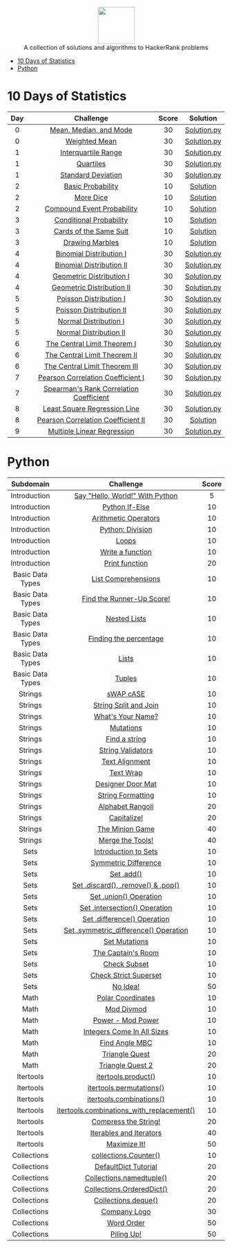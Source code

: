<p align="center">
    <a href="https://www.hackerrank.com/EL_Kaito">
        <img height=85 src="https://d3keuzeb2crhkn.cloudfront.net/hackerrank/assets/styleguide/logo_wordmark-f5c5eb61ab0a154c3ed9eda24d0b9e31.svg">
    </a>
    </br> A collection of solutions and algorithms to HackerRank problems
</p>

* [10 Days of Statistics](#10-days-of-statistics)
* [Python](#python)

# 10 Days of Statistics

| Day | Challenge | Score | Solution |
|:---:|:---------:|:-----:|:--------:|
|0|[Mean, Median, and Mode](https://www.hackerrank.com/challenges/s10-basic-statistics/problem)|30|[Solution.py](https://github.com/Elkaito/HackerRank/blob/master/10%20Days%20of%20Statistics/Day%200%20-%20Mean%2C%20Median%2C%20and%20Mode/Solution.py)|
|0|[Weighted Mean](https://www.hackerrank.com/challenges/s10-weighted-mean/problem)|30|[Solution.py](https://github.com/Elkaito/HackerRank/blob/master/10%20Days%20of%20Statistics/Day%200%20-%20Weighted%20Mean/Solution.py)|
|1|[Interquartile Range](https://www.hackerrank.com/challenges/s10-interquartile-range/problem)|30|[Solution.py](https://github.com/Elkaito/HackerRank/blob/master/10%20Days%20of%20Statistics/Day%201%20-%20Interquartile%20Range/Solution.py)|
|1|[Quartiles](https://www.hackerrank.com/challenges/s10-quartiles/problem)|30|[Solution.py](https://github.com/Elkaito/HackerRank/blob/master/10%20Days%20of%20Statistics/Day%201%20-%20Quartiles/Solution.py)|
|1|[Standard Deviation](https://www.hackerrank.com/challenges/s10-standard-deviation/problem)|30|[Solution.py](https://github.com/Elkaito/HackerRank/blob/master/10%20Days%20of%20Statistics/Day%201%20-%20Standard%20Deviation/Solution.py)|
|2|[Basic Probability](https://www.hackerrank.com/challenges/s10-mcq-1/problem)|10|[Solution](https://github.com/Elkaito/HackerRank/blob/master/10%20Days%20of%20Statistics/Day%202%20-%20Basic%20Probability/Solution.txt)|
|2|[More Dice](https://www.hackerrank.com/challenges/s10-mcq-2/problem)|10|[Solution](https://github.com/Elkaito/HackerRank/blob/master/10%20Days%20of%20Statistics/Day%202%20-%20More%20Dice/Solution.txt)|
|2|[Compound Event Probability](https://www.hackerrank.com/challenges/s10-mcq-3/problem)|10|[Solution](https://github.com/Elkaito/HackerRank/blob/master/10%20Days%20of%20Statistics/Day%202%20-%20Compound%20Event%20Probability/Solution.txt)|
|3|[Conditional Probability](https://www.hackerrank.com/challenges/s10-mcq-4/problem)|10|[Solution](https://github.com/Elkaito/HackerRank/blob/master/10%20Days%20of%20Statistics/Day%203%20-%20Conditional%20Probability/Solution.txt)|
|3|[Cards of the Same Suit](https://www.hackerrank.com/challenges/s10-mcq-5/problem)|10|[Solution](https://github.com/Elkaito/HackerRank/blob/master/10%20Days%20of%20Statistics/Day%203%20-%20Cards%20of%20the%20Same%20Suit/Solution.txt)|
|3|[Drawing Marbles](https://www.hackerrank.com/challenges/s10-mcq-6/problem)|10|[Solution](https://github.com/Elkaito/HackerRank/blob/master/10%20Days%20of%20Statistics/Day%203%20-%20Drawing%20Marbles/Solution.txt)|
|4|[Binomial Distribution I](https://www.hackerrank.com/challenges/s10-binomial-distribution-1/problem)|30|[Solution.py](https://github.com/Elkaito/HackerRank/blob/master/10%20Days%20of%20Statistics/Day%204%20-%20Binomial%20Distribution%20I/Solution.py)|
|4|[Binomial Distribution II]()|30|[Solution.py](https://github.com/Elkaito/HackerRank/blob/master/10%20Days%20of%20Statistics/Day%204%20-%20Binomial%20Distribution%20II/Solution.py)|
|4|[Geometric Distribution I](https://www.hackerrank.com/challenges/s10-geometric-distribution-1/problem)|30|[Solution.py](https://github.com/Elkaito/HackerRank/blob/master/10%20Days%20of%20Statistics/Day%204%20-%20Geometric%20Distribution%20I/Solution.py)|
|4|[Geometric Distribution II](https://www.hackerrank.com/challenges/s10-geometric-distribution-2/problem)|30|[Solution.py](https://github.com/Elkaito/HackerRank/blob/master/10%20Days%20of%20Statistics/Day%204%20-%20Geometric%20Distribution%20II/Solution.py)|
|5|[Poisson Distribution I](https://www.hackerrank.com/challenges/s10-poisson-distribution-1/problem)|30|[Solution.py](https://github.com/Elkaito/HackerRank/blob/master/10%20Days%20of%20Statistics/Day%205%20-%20Poisson%20Distribution%20I/Solution.py)|
|5|[Poisson Distribution II](https://www.hackerrank.com/challenges/s10-poisson-distribution-2/problem)|30|[Solution.py](https://github.com/Elkaito/HackerRank/blob/master/10%20Days%20of%20Statistics/Day%205%20-%20Poisson%20Distribution%20II/Solution.py)|
|5|[Normal Distribution I](https://www.hackerrank.com/challenges/s10-normal-distribution-1/problem)|30|[Solution.py](https://github.com/Elkaito/HackerRank/blob/master/10%20Days%20of%20Statistics/Day%205%20-%20Normal%20Distribution%20I/Solution.py)|
|5|[Normal Distribution II](https://www.hackerrank.com/challenges/s10-normal-distribution-2/problem)|30|[Solution.py](https://github.com/Elkaito/HackerRank/blob/master/10%20Days%20of%20Statistics/Day%205%20-%20Normal%20Distribution%20II/Solution.py)|
|6|[The Central Limit Theorem I](https://www.hackerrank.com/challenges/s10-the-central-limit-theorem-1/problem)|30|[Solution.py](https://github.com/Elkaito/HackerRank/blob/master/10%20Days%20of%20Statistics/Day%206%20-%20The%20Central%20Limit%20Theorem%20I/Solution.py)|
|6|[The Central Limit Theorem II](https://www.hackerrank.com/challenges/s10-the-central-limit-theorem-2/problem)|30|[Solution.py](https://github.com/Elkaito/HackerRank/blob/master/10%20Days%20of%20Statistics/Day%206%20-%20The%20Central%20Limit%20Theorem%20II/Solution.py)|
|6|[The Central Limit Theorem III](https://www.hackerrank.com/challenges/s10-the-central-limit-theorem-3/problem)|30|[Solution.py](https://github.com/Elkaito/HackerRank/blob/master/10%20Days%20of%20Statistics/Day%206%20-%20The%20Central%20Limit%20Theorem%20III/Solution.py)|
|7|[Pearson Correlation Coefficient I](https://www.hackerrank.com/challenges/s10-pearson-correlation-coefficient/problem)|30|[Solution.py](https://github.com/Elkaito/HackerRank/blob/master/10%20Days%20of%20Statistics/Day%207%20-%20Pearson%20Correlation%20Coefficient%20I/Solution.py)|
|7|[Spearman's Rank Correlation Coefficient](https://www.hackerrank.com/challenges/s10-spearman-rank-correlation-coefficient/problem)|30|[Solution.py](https://github.com/Elkaito/HackerRank/blob/master/10%20Days%20of%20Statistics/Day%207%20-%20Spearman's%20Rank%20Correlation%20Coefficient/Solution.py)|
|8|[Least Square Regression Line](https://www.hackerrank.com/challenges/s10-least-square-regression-line/problem)|30|[Solution.py](https://github.com/Elkaito/HackerRank/blob/master/10%20Days%20of%20Statistics/Day%208%20-%20Least%20Square%20Regression%20Line/Solution.py)|
|8|[Pearson Correlation Coefficient II](https://www.hackerrank.com/challenges/s10-mcq-7/problem)|30|[Solution](https://github.com/Elkaito/HackerRank/blob/master/10%20Days%20of%20Statistics/Day%208%20-%20Pearson%20Correlation%20Coefficient%20II/Solution.txt)|
|9|[Multiple Linear Regression](https://www.hackerrank.com/challenges/s10-multiple-linear-regression/problem)|30|[Solution.py](https://github.com/Elkaito/HackerRank/blob/master/10%20Days%20of%20Statistics/Day%209%20-%20Multiple%20Linear%20Regression/Solution.py)|

# Python

| Subdomain | Challenge | Score | Solution |
|:---------:|:---------:|:-----:|:--------:|
|Introduction|[Say "Hello, World!" With Python](https://www.hackerrank.com/challenges/py-hello-world/problem)|5|[Solution.py](https://github.com/Elkaito/HackerRank/tree/master/Python/Introduction/Say%20%20Hello%2C%20World!%20With%20Python)|
|Introduction|[Python If-Else](https://www.hackerrank.com/challenges/py-if-else/problem)|10|[Solution.py](https://github.com/Elkaito/HackerRank/blob/master/Python/Introduction/Python%20If-Else/Solution.py)|
|Introduction|[Arithmetic Operators](https://www.hackerrank.com/challenges/python-arithmetic-operators/problem)|10|[Solution.py](https://github.com/Elkaito/HackerRank/blob/master/Python/Introduction/Arithmetic%20Operators/Solution.py)|
|Introduction|[Python: Division](https://www.hackerrank.com/challenges/python-division/problem)|10|[Solution.py](https://github.com/Elkaito/HackerRank/blob/master/Python/Introduction/Python%20-%20Division/Solution.py)|
|Introduction|[Loops](https://www.hackerrank.com/challenges/python-loops/problem)|10|[Solution.py](https://github.com/Elkaito/HackerRank/blob/master/Python/Introduction/Loops/Solution.py)|
|Introduction|[Write a function](https://www.hackerrank.com/challenges/write-a-function/problem)|10|[Solution.py](https://github.com/Elkaito/HackerRank/blob/master/Python/Introduction/Write%20a%20function/Solution.py)|
|Introduction|[Print function](https://www.hackerrank.com/challenges/python-print/problem)|20|[Solution.py](https://github.com/Elkaito/HackerRank/blob/master/Python/Introduction/Print%20Function/Solution.py)|
|Basic Data Types|[List Comprehensions](https://www.hackerrank.com/challenges/list-comprehensions/problem)|10|[Solution.py]()|
|Basic Data Types|[Find the Runner-Up Score!](https://www.hackerrank.com/challenges/find-second-maximum-number-in-a-list/problem)|10|[Solution.py](https://github.com/Elkaito/HackerRank/blob/master/Python/Basic%20Data%20Types/Find%20the%20Runner-Up%20Score/Solution.py)|
|Basic Data Types|[Nested Lists](https://www.hackerrank.com/challenges/nested-list/problem)|10|[Solution.py](https://github.com/Elkaito/HackerRank/blob/master/Python/Basic%20Data%20Types/Nested%20Lists/Solution.py)|
|Basic Data Types|[Finding the percentage](https://www.hackerrank.com/challenges/finding-the-percentage/problem)|10|[Solution.py](https://github.com/Elkaito/HackerRank/blob/master/Python/Basic%20Data%20Types/Finding%20the%20percentage/Solution.py)|
|Basic Data Types|[Lists](https://www.hackerrank.com/challenges/python-lists/problem)|10|[Solution.py](https://github.com/Elkaito/HackerRank/blob/master/Python/Basic%20Data%20Types/Lists/Solution.py)|
|Basic Data Types|[Tuples](https://www.hackerrank.com/challenges/python-tuples/problem)|10|[Solution.py](https://github.com/Elkaito/HackerRank/blob/master/Python/Basic%20Data%20Types/Tuples/Solution.py)|
|Strings|[sWAP cASE](https://www.hackerrank.com/challenges/swap-case/problem)|10|[Solution.py](https://github.com/Elkaito/HackerRank/blob/master/Python/Strings/sWAP%20cASE/Solution.py)|
|Strings|[String Split and Join](https://www.hackerrank.com/challenges/python-string-split-and-join/problem)|10|[Solution.py](https://github.com/Elkaito/HackerRank/blob/master/Python/Strings/String%20Split%20and%20Join/Solution.py)|
|Strings|[What's Your Name?](https://www.hackerrank.com/challenges/whats-your-name/problem)|10|[Solution.py](https://github.com/Elkaito/HackerRank/blob/master/Python/Strings/What's%20Your%20Name/Solution.py)|
|Strings|[Mutations](https://www.hackerrank.com/challenges/python-mutations/problem)|10|[Solution.py](https://github.com/Elkaito/HackerRank/blob/master/Python/Strings/Mutations/Solution.py)|
|Strings|[Find a string](https://www.hackerrank.com/challenges/find-a-string/problem)|10|[Solution.py](https://github.com/Elkaito/HackerRank/blob/master/Python/Strings/Find%20a%20string/Solution.py)|
|Strings|[String Validators](https://www.hackerrank.com/challenges/string-validators/problem)|10|[Solution.py](https://github.com/Elkaito/HackerRank/blob/master/Python/Strings/String%20Validators/Solution.py)|
|Strings|[Text Alignment](https://www.hackerrank.com/challenges/text-alignment/problem)|10|[Solution.py](https://github.com/Elkaito/HackerRank/blob/master/Python/Strings/Text%20Alignment/Solution.py)|
|Strings|[Text Wrap](https://www.hackerrank.com/challenges/text-wrap/problem)|10|[Solution.py](https://github.com/Elkaito/HackerRank/blob/master/Python/Strings/Text%20Wrap/Solution.py)|
|Strings|[Designer Door Mat](https://www.hackerrank.com/challenges/designer-door-mat/problem)|10|[Solution.py](https://github.com/Elkaito/HackerRank/blob/master/Python/Strings/Designer%20Door%20Mat/Solution.py)|
|Strings|[String Formatting](https://www.hackerrank.com/challenges/python-string-formatting/problem)|10|[Solution.py](https://github.com/Elkaito/HackerRank/blob/master/Python/Strings/String%20Formatting/Solution.py)|
|Strings|[Alphabet Rangoli](https://www.hackerrank.com/challenges/alphabet-rangoli/problem)|20|[Solution.py](https://github.com/Elkaito/HackerRank/blob/master/Python/Strings/Alphabet%20Rangoli/Solution.py)|
|Strings|[Capitalize!](https://www.hackerrank.com/challenges/capitalize/problem)|20|[Solution.py](https://github.com/Elkaito/HackerRank/blob/master/Python/Strings/Capitalize!/Solution.py)|
|Strings|[The Minion Game](https://www.hackerrank.com/challenges/the-minion-game/problem)|40|[Solution.py](https://github.com/Elkaito/HackerRank/blob/master/Python/Strings/Minion%20Game/Solution.py)|
|Strings|[Merge the Tools!](https://www.hackerrank.com/challenges/merge-the-tools/problem)|40|[Solution.py](https://github.com/Elkaito/HackerRank/blob/master/Python/Strings/Merge%20the%20Tools!/Solution.py)|
|Sets|[Introduction to Sets](https://www.hackerrank.com/challenges/py-introduction-to-sets/problem)|10|[Solution.py](https://github.com/Elkaito/HackerRank/blob/master/Python/Sets/Introduction%20to%20Sets/Solution.py)|
|Sets|[Symmetric Difference](https://www.hackerrank.com/challenges/symmetric-difference/problem)|10|[Solution.py](https://github.com/Elkaito/HackerRank/blob/master/Python/Sets/Symmetric%20Difference/Solution.py)|
|Sets|[Set .add()](https://www.hackerrank.com/challenges/py-set-add/problem)|10|[Solution.py](https://github.com/Elkaito/HackerRank/blob/master/Python/Sets/Set%20.add()/Solution.py)|
|Sets|[Set .discard(), .remove() & .pop()](https://www.hackerrank.com/challenges/py-set-discard-remove-pop/problem)|10|[Solution.py](https://github.com/Elkaito/HackerRank/blob/master/Python/Sets/Set%20.discard()%2C%20.remove()%20%26%20.pop()/Solution.py)|
|Sets|[Set .union() Operation](https://www.hackerrank.com/challenges/py-set-union/problem)|10|[Solution.py](https://github.com/Elkaito/HackerRank/blob/master/Python/Sets/Set%20.union()%20Operation/Solution.py)|
|Sets|[Set .intersection() Operation](https://www.hackerrank.com/challenges/py-set-intersection-operation/problem)|10|[Solution.py](https://github.com/Elkaito/HackerRank/blob/master/Python/Sets/Set%20.intersection()%20Operation/Solution.py)|
|Sets|[Set .difference() Operation](https://www.hackerrank.com/challenges/py-set-difference-operation/problem)|10|[Solution.py](https://github.com/Elkaito/HackerRank/blob/master/Python/Sets/Set%20.difference()%20Operation/Solution.py)|
|Sets|[Set .symmetric_difference() Operation](https://www.hackerrank.com/challenges/py-set-symmetric-difference-operation/problem)|10|[Solution.py](https://github.com/Elkaito/HackerRank/blob/master/Python/Sets/Set%20.symmetric_difference()%20Operation/Solution.py)|
|Sets|[Set Mutations](https://www.hackerrank.com/challenges/py-set-mutations/problem)|10|[Solution.py](https://github.com/Elkaito/HackerRank/blob/master/Python/Sets/Set%20Mutations/Solution.py)|
|Sets|[The Captain's Room](https://www.hackerrank.com/challenges/py-the-captains-room/problem)|10|[Solution.py](https://github.com/Elkaito/HackerRank/blob/master/Python/Sets/The%20Captain's%20Room/Solution.py)|
|Sets|[Check Subset](https://www.hackerrank.com/challenges/py-check-subset/problem)|10|[Solution.py](https://github.com/Elkaito/HackerRank/blob/master/Python/Sets/Check%20Subset/Solution.py)|
|Sets|[Check Strict Superset](https://www.hackerrank.com/challenges/py-check-strict-superset/problem)|10|[Solution.py](https://github.com/Elkaito/HackerRank/blob/master/Python/Sets/Check%20Strict%20Superset/Solution.py)|
|Sets|[No Idea!](https://www.hackerrank.com/challenges/no-idea/problem)|50|[Solution.py](https://github.com/Elkaito/HackerRank/blob/master/Python/Sets/No%20Idea!/Solution.py)|
|Math|[Polar Coordinates](https://www.hackerrank.com/challenges/polar-coordinates/problem)|10|[Solution.py](https://github.com/Elkaito/HackerRank/blob/master/Python/Math/Polar%20Coordinates/Solution.py)|
|Math|[Mod Divmod](https://www.hackerrank.com/challenges/python-mod-divmod/problem)|10|[Solution.py](https://github.com/Elkaito/HackerRank/blob/master/Python/Math/Mod%20Divmod/Solution.py)|
|Math|[Power - Mod Power](https://www.hackerrank.com/challenges/python-power-mod-power/problem)|10|[Solution.py](https://github.com/Elkaito/HackerRank/blob/master/Python/Math/Power%20-%20Mod%20Power/Solution.py)|
|Math|[Integers Come In All Sizes](https://www.hackerrank.com/challenges/python-integers-come-in-all-sizes/problem)|10|[Solution.py](https://github.com/Elkaito/HackerRank/blob/master/Python/Math/Integers%20Come%20In%20All%20Sizes/Solution.py)|
|Math|[Find Angle MBC](https://www.hackerrank.com/challenges/find-angle/problem)|10|[Solution.py](https://github.com/Elkaito/HackerRank/blob/master/Python/Math/Find%20Angle%20MBC/Solution.py)|
|Math|[Triangle Quest](https://www.hackerrank.com/challenges/python-quest-1/problem)|20|[Solution.py](https://github.com/Elkaito/HackerRank/blob/master/Python/Math/Triangle%20Quest/Solution.py)|
|Math|[Triangle Quest 2](https://www.hackerrank.com/challenges/triangle-quest-2/problem)|20|[Solution.py](https://github.com/Elkaito/HackerRank/blob/master/Python/Math/Triangle%20Quest%202/Solution.py)|
|Itertools|[itertools.product()](https://www.hackerrank.com/challenges/itertools-product/problem)|10|[Solution.py](https://github.com/Elkaito/HackerRank/blob/master/Python/itertools/itertools.product()/Solution.py)|
|Itertools|[itertools.permutations()](https://www.hackerrank.com/challenges/itertools-permutations/problem)|10|[Solution.py](https://github.com/Elkaito/HackerRank/blob/master/Python/itertools/itertools.permutations()/Solution.py)|
|Itertools|[itertools.combinations()](https://www.hackerrank.com/challenges/itertools-combinations/problem)|10|[Solution.py](https://github.com/Elkaito/HackerRank/blob/master/Python/itertools/itertools.combinations()/Solution.py)|
|Itertools|[itertools.combinations_with_replacement()](https://www.hackerrank.com/challenges/itertools-combinations-with-replacement/problem)|10|[Solution.py](https://github.com/Elkaito/HackerRank/blob/master/Python/itertools/itertools.combinations_with_replacement()/Solution.py)|
|Itertools|[Compress the String!](https://www.hackerrank.com/challenges/compress-the-string/problem)|20|[Solution.py](https://github.com/Elkaito/HackerRank/blob/master/Python/itertools/Compress%20the%20String!/Solution.py)|
|Itertools|[Iterables and Iterators](https://www.hackerrank.com/challenges/iterables-and-iterators/problem)|40|[Solution.py](https://github.com/Elkaito/HackerRank/blob/master/Python/itertools/Iterables%20and%20Iterators/Solution.py)|
|Itertools|[Maximize It!](https://www.hackerrank.com/challenges/maximize-it/problem)|50|[Solution.py](https://github.com/Elkaito/HackerRank/blob/master/Python/itertools/Maximize%20It!/Solutions.py)|
|Collections|[collections.Counter()](https://www.hackerrank.com/challenges/collections-counter/problem)|10|[Solution.py](https://github.com/Elkaito/HackerRank/blob/master/Python/Collections/collections.Counter()/Solution.py)|
|Collections|[DefaultDict Tutorial](https://www.hackerrank.com/challenges/defaultdict-tutorial/problem)|20|[Solution.py](https://github.com/Elkaito/HackerRank/blob/master/Python/Collections/DefaultDict%20Tutorial/Solution.py)|
|Collections|[Collections.namedtuple()](https://www.hackerrank.com/challenges/py-collections-namedtuple/problem)|20|[Solution.py](https://github.com/Elkaito/HackerRank/blob/master/Python/Collections/Collections.namedtuple()/Solution.py)|
|Collections|[Collections.OrderedDict()](https://www.hackerrank.com/challenges/py-collections-ordereddict/problem)|20|[Solution.py](https://github.com/Elkaito/HackerRank/blob/master/Python/Collections/Collections.OrderedDict()/Solution.py)|
|Collections|[Collections.deque()](https://www.hackerrank.com/challenges/py-collections-deque/problem)|20|[Solution.py](https://github.com/Elkaito/HackerRank/blob/master/Python/Collections/Collections.deque()/Solution.py)|
|Collections|[Company Logo](https://www.hackerrank.com/challenges/most-commons/problem)|30|[Solution.py](https://github.com/Elkaito/HackerRank/blob/master/Python/Collections/Company%20Logo/Solution.py)|
|Collections|[Word Order](https://www.hackerrank.com/challenges/word-order/problem)|50|[Solution.py](https://github.com/Elkaito/HackerRank/blob/master/Python/Collections/Word%20Order/Solution.py)|
|Collections|[Piling Up!](https://www.hackerrank.com/challenges/piling-up/problem)|50|[Solution.py](https://github.com/Elkaito/HackerRank/blob/master/Python/Collections/Piling%20Up!/Solution.py)|
